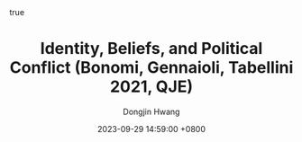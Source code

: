---
title: Identity, Beliefs, and Political Conflict (Bonomi, Gennaioli, Tabellini 2021, QJE)
author: Dongjin Hwang
date: 2023-09-29 14:59:00 +0800
categories: [논문리뷰, Economics]
tags: [political economy, identity, polarization, empirical, qje]
math: true
mermaid: true
toc: true
toc_sticky: true
pin: true
---